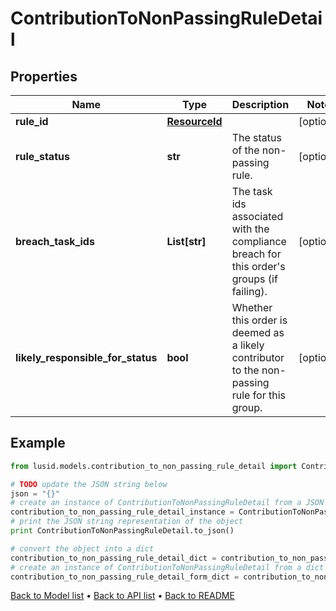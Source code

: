 # ContributionToNonPassingRuleDetail


## Properties
Name | Type | Description | Notes
------------ | ------------- | ------------- | -------------
**rule_id** | [**ResourceId**](ResourceId.md) |  | [optional] 
**rule_status** | **str** | The status of the non-passing rule. | [optional] 
**breach_task_ids** | **List[str]** | The task ids associated with the compliance breach for this order&#39;s groups (if failing). | [optional] 
**likely_responsible_for_status** | **bool** | Whether this order is deemed as a likely contributor to the non-passing rule for this group. | [optional] 

## Example

```python
from lusid.models.contribution_to_non_passing_rule_detail import ContributionToNonPassingRuleDetail

# TODO update the JSON string below
json = "{}"
# create an instance of ContributionToNonPassingRuleDetail from a JSON string
contribution_to_non_passing_rule_detail_instance = ContributionToNonPassingRuleDetail.from_json(json)
# print the JSON string representation of the object
print ContributionToNonPassingRuleDetail.to_json()

# convert the object into a dict
contribution_to_non_passing_rule_detail_dict = contribution_to_non_passing_rule_detail_instance.to_dict()
# create an instance of ContributionToNonPassingRuleDetail from a dict
contribution_to_non_passing_rule_detail_form_dict = contribution_to_non_passing_rule_detail.from_dict(contribution_to_non_passing_rule_detail_dict)
```
[Back to Model list](../README.md#documentation-for-models) &#8226; [Back to API list](../README.md#documentation-for-api-endpoints) &#8226; [Back to README](../README.md)


